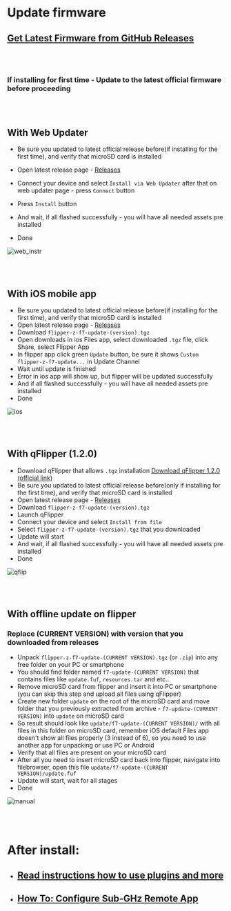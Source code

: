
# Update firmware

## [Get Latest Firmware from GitHub Releases](https://github.com/DarkFlippers/unleashed-firmware/releases)

<br>
<br>

### **If installing for first time - Update to the latest official firmware before proceeding**

<br>
<br>

## With Web Updater

- Be sure you updated to latest official release before(if installing for the first time), and verify that microSD card is installed
- Open latest release page - [Releases](https://github.com/DarkFlippers/unleashed-firmware/releases/latest)
- Connect your device and select `Install via Web Updater`
after that on web updater page - press `Connect` button
- Press `Install` button

- And wait, if all flashed successfully - you will have all needed assets pre installed
- Done

![web_instr](https://user-images.githubusercontent.com/10697207/190942577-9d137e01-468b-4c74-8587-c2a17c3c7534.jpg)


<br>
<br>

## With iOS mobile app

- Be sure you updated to latest official release before(if installing for the first time), and verify that microSD card is installed
- Open latest release page - [Releases](https://github.com/DarkFlippers/unleashed-firmware/releases/latest)
- Download `flipper-z-f7-update-(version).tgz`
- Open downloads in ios Files app, select downloaded `.tgz` file, click Share, select Flipper App
- In flipper app click green `Update` button, be sure it shows `Custom flipper-z-f7-update...` in Update Channel
- Wait until update is finished 
- Error in ios app will show up, but flipper will be updated successfully
- And if all flashed successfully - you will have all needed assets pre installed
- Done

![ios](https://user-images.githubusercontent.com/10697207/192114863-75693972-31fb-4b5f-bcc4-4122abb352c2.jpg)

<br>
<br>

## With qFlipper (1.2.0)

- Download qFlipper that allows `.tgz` installation [Download qFlipper 1.2.0 (official link)](https://update.flipperzero.one/builds/qFlipper/1.2.0/)
- Be sure you updated to latest official release before(only if installing for the first time), and verify that microSD card is installed
- Open latest release page - [Releases](https://github.com/DarkFlippers/unleashed-firmware/releases/latest)
- Download `flipper-z-f7-update-(version).tgz`
- Launch qFlipper
- Connect your device and select `Install from file`
- Select `flipper-z-f7-update-(version).tgz` that you downloaded
- Update will start
- And wait, if all flashed successfully - you will have all needed assets pre installed
- Done

![qflip](https://user-images.githubusercontent.com/10697207/192114874-4edae5f5-6bff-4674-8e3b-030ceaf17abc.png)

<br>
<br>

## With offline update on flipper

### **Replace (CURRENT VERSION) with version that you downloaded from releases**
- Unpack `flipper-z-f7-update-(CURRENT VERSION).tgz` (or `.zip`) into any free folder on your PC or smartphone
- You should find folder named `f7-update-(CURRENT VERSION)` that contains files like `update.fuf`, `resources.tar` and etc..
- Remove microSD card from flipper and insert it into PC or smartphone (you can skip this step and upload all files using qFlipper)
- Create new folder `update` on the root of the microSD card and move folder that you previously extracted from archive - `f7-update-(CURRENT VERSION)` into `update` on microSD card
- So result should look like `update/f7-update-(CURRENT VERSION)/` with all files in this folder on microSD card, remember iOS default Files app doesn't show all files properly (3 instead of 6), so you need to use another app for unpacking or use PC or Android
- Verify that all files are present on your microSD card
- After all you need to insert microSD card back into flipper, navigate into filebrowser, open this file 
`update/f7-update-(CURRENT VERSION)/update.fuf`
- Update will start, wait for all stages
- Done

![manual](https://user-images.githubusercontent.com/10697207/192114890-b9220265-1fe3-4837-8e98-ed267282e11e.png)

<br>
<br>

# After install:

- ## [Read instructions how to use plugins and more](https://github.com/DarkFlippers/unleashed-firmware#instructions)

- ## [How To: Configure Sub-GHz Remote App](https://github.com/DarkFlippers/unleashed-firmware/blob/dev/documentation/SubGHzRemotePlugin.md)
